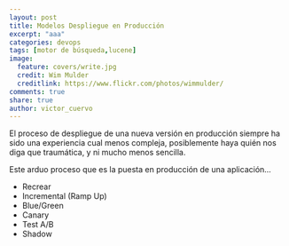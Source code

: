 ```yaml
---
layout: post
title: Modelos Despliegue en Producción
excerpt: "aaa"
categories: devops
tags: [motor de búsqueda,lucene]
image:
  feature: covers/write.jpg
  credit: Wim Mulder
  creditlink: https://www.flickr.com/photos/wimmulder/
comments: true
share: true
author: victor_cuervo
---
```


El proceso de despliegue de una nueva versión en producción siempre ha sido una experiencia cual menos compleja, posiblemente haya quién nos diga que traumática, y ni mucho menos sencilla.

Este arduo proceso que es la puesta en producción de una aplicación...




* Recrear
* Incremental (Ramp Up)
* Blue/Green
* Canary
* Test A/B
* Shadow
